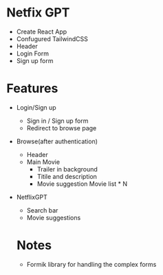 # Netfix GPT

- Create React App
- Confugured TailwindCSS
- Header
- Login Form
- Sign up form

# Features

- Login/Sign up
  - Sign in / Sign up form
  - Redirect to browse page
- Browse(after authentication)
  - Header
  - Main Movie
    - Trailer in background
    - Titile and description
    - Movie suggestion
      Movie list \* N
- NetflixGPT

  - Search bar
  - Movie suggestions

  # Notes

  - Formik library for handling the complex forms
